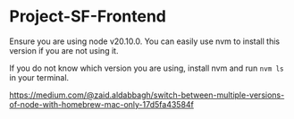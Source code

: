 # Project-SF-Frontend

Ensure you are using node v20.10.0. You can easily use nvm to install this version if you are not using it.

If you do not know which version you are using, install nvm and run `nvm ls` in your terminal.

https://medium.com/@zaid.aldabbagh/switch-between-multiple-versions-of-node-with-homebrew-mac-only-17d5fa43584f
